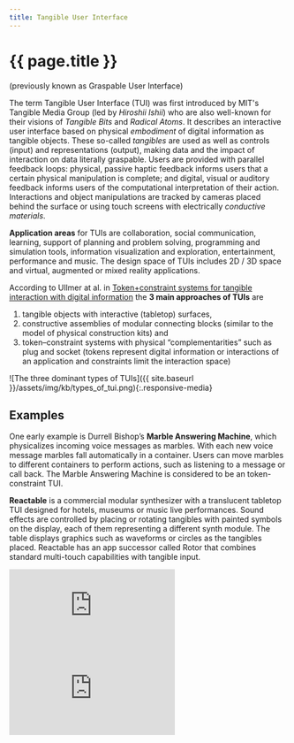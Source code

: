 ```yaml
---
title: Tangible User Interface
---
```


# {{ page.title }}

(previously known as Graspable User Interface)

The term Tangible User Interface (TUI) was first introduced by MIT's Tangible Media Group (led by *Hiroshii Ishii*) who are also well-known for their visions of *Tangible Bits* and *Radical Atoms*. It describes an interactive user interface based on physical *embodiment* of digital information as tangible objects. These so-called *tangibles* are used as well as controls (input) and representations (output), making data and the impact of interaction on data literally graspable. Users are provided with parallel feedback loops: physical, passive haptic feedback informs users that a certain physical manipulation is complete; and digital, visual or auditory feedback informs users of the computational interpretation of their action. Interactions and object manipulations are tracked by cameras placed behind the surface or using touch screens with electrically *conductive materials*.

**Application areas** for TUIs are collaboration, social communication, learning, support of planning and problem solving, programming and simulation tools, information visualization and exploration, entertainment, performance and music. The design space of TUIs includes 2D / 3D space and virtual, augmented or mixed reality applications.

According to Ullmer at al. in [Token+constraint systems for tangible interaction with digital information](https://doi.org/10.1145/1057237.1057242) the **3 main approaches of TUIs** are

1. tangible objects with interactive (tabletop) surfaces,
2. constructive assemblies of modular connecting blocks (similar to the model of physical construction kits) and
3. token–constraint systems with physical “complementarities” such as plug and socket (tokens represent digital information or interactions of an application and constraints limit the interaction space)

![The three dominant types of TUIs]({{ site.baseurl }}/assets/img/kb/types_of_tui.png){:.responsive-media}

## Examples

One early example is Durrell Bishop’s **Marble Answering Machine**, which physicalizes incoming voice messages as marbles. With each new voice message marbles fall automatically
in a container. Users can move marbles to different containers to perform actions, such as listening to a message or call back. The Marble Answering Machine is considered to be an token-constraint TUI.

**Reactable** is a commercial modular synthesizer with a translucent tabletop TUI designed for hotels, museums or music live performances. Sound effects are controlled by placing or rotating tangibles with painted symbols on the display, each of them representing a different synth module. The table displays graphics such as waveforms or circles as the tangibles placed. Reactable has an app successor called Rotor that combines standard multi-touch capabilities with tangible input.
<div class="media-wrapper"><iframe src="https://www.youtube.com/embed/jtjNU0Fs3og" frameborder="0" allow="accelerometer; autoplay; encrypted-media; gyroscope; picture-in-picture" allowfullscreen></iframe></div>
<div class="media-wrapper"><iframe src="https://www.youtube.com/embed/VqrWF7kG_Wk" frameborder="0" allow="accelerometer; autoplay; encrypted-media; gyroscope; picture-in-picture" allowfullscreen></iframe></div>
